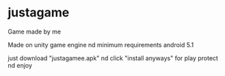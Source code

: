 # justagame
Game made by me

Made on unity game engine nd minimum requirements android 5.1

just download  "justagamee.apk" nd click "install anyways" for play protect nd enjoy 
